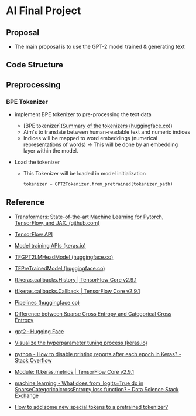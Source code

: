 # AI Final Project

## Proposal

- The main proposal is to use the GPT-2 model trained & generating text

## Code Structure



## Preprocessing

### BPE Tokenizer

- implement BPE tokenizer to pre-processing the text data

  - [BPE tokenizer]([Summary of the tokenizers (huggingface.co)](https://huggingface.co/docs/transformers/tokenizer_summary))
  - Aim's to translate between human-readable text and numeric indices
  - Indices will be mapped to word embeddings (numerical representations of words) -> This will be done by an embedding layer within the model. 

- Load the tokenizer

  - This Tokenizer will be loaded in model initialization

    ```python
    tokenizer = GPT2Tokenizer.from_pretrained(tokenizer_path)
    ```

## Reference

- [Transformers: State-of-the-art Machine Learning for Pytorch, TensorFlow, and JAX. (github.com)](https://github.com/huggingface/transformers)
- [TensorFlow API](https://www.tensorflow.org/api_docs/python/tf?hl=zh-tw)
- [Model training APIs (keras.io)](https://keras.io/api/models/model_training_apis/)
- [TFGPT2LMHeadModel (huggingface.co)](https://huggingface.co/docs/transformers/v4.19.4/en/model_doc/gpt2#transformers.TFGPT2LMHeadModel)
- [TFPreTrainedModel (huggingface.co)](https://huggingface.co/docs/transformers/v4.19.4/en/main_classes/model#transformers.TFPreTrainedModel)
- [tf.keras.callbacks.History  | TensorFlow Core v2.9.1](https://www.tensorflow.org/api_docs/python/tf/keras/callbacks/History)
- [tf.keras.callbacks.Callback  | TensorFlow Core v2.9.1](https://www.tensorflow.org/api_docs/python/tf/keras/callbacks/Callback)
- [Pipelines (huggingface.co)](https://huggingface.co/docs/transformers/v4.19.4/en/main_classes/pipelines#transformers.TextGenerationPipeline)
- [Difference between Sparse Cross Entropy and Categorical Cross Entropy](https://ithelp.ithome.com.tw/articles/10271081)

- [gpt2 · Hugging Face](https://huggingface.co/gpt2)
- [Visualize the hyperparameter tuning process (keras.io)](https://keras.io/guides/keras_tuner/visualize_tuning/)
- [python - How to disable printing reports after each epoch in Keras? - Stack Overflow](https://stackoverflow.com/questions/44931689/how-to-disable-printing-reports-after-each-epoch-in-keras)
- [Module: tf.keras.metrics  | TensorFlow Core v2.9.1](https://www.tensorflow.org/api_docs/python/tf/keras/metrics)
- [machine learning - What does from_logits=True do in SparseCategoricalcrossEntropy loss function? - Data Science Stack Exchange](https://datascience.stackexchange.com/questions/73093/what-does-from-logits-true-do-in-sparsecategoricalcrossentropy-loss-function)
- [How to add some new special tokens to a pretrained tokenizer?](https://github.com/huggingface/tokenizers/issues/247)

